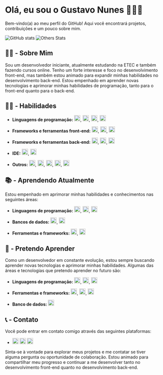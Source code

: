 # Olá, eu sou o Gustavo Nunes 👋🏻😁

Bem-vindo(a) ao meu perfil do GitHub! Aqui você encontrará projetos, contribuições e um pouco sobre mim.

![GitHub stats](https://github-readme-stats.vercel.app/api?username=NunesGustavoo&show_icons=true&theme=dracula&count_private=true) ![Others Stats](https://github-readme-stats.vercel.app/api/top-langs/?username=NunesGustavoo&theme=dracula)

## 🙋🏻 - Sobre Mim

Sou um desenvolvedor iniciante, atualmente estudando na ETEC e também fazendo cursos online. Tenho um forte interesse e foco no desenvolvimento front-end, mas também estou animado para expandir minhas habilidades no desenvolvimento back-end. Estou empenhado em aprender novas tecnologias e aprimorar minhas habilidades de programação, tanto para o front-end quanto para o back-end.

## 🧑‍💻 - Habilidades

- **Linguagens de programação:** <img src="https://cdn.jsdelivr.net/gh/devicons/devicon/icons/html5/html5-original.svg" height="20px" width="20px" />, <img src="https://cdn.jsdelivr.net/gh/devicons/devicon/icons/css3/css3-original.svg" height="20px" width="20px" />, <img src="https://cdn.jsdelivr.net/gh/devicons/devicon/icons/csharp/csharp-original.svg" height="20px" width="20px" />, <img src="https://cdn.jsdelivr.net/gh/devicons/devicon/icons/javascript/javascript-original.svg" height="20px" width="20px" />
          
          

- **Frameworks e ferramentas front-end:** <img src="https://cdn.jsdelivr.net/gh/devicons/devicon/icons/bootstrap/bootstrap-original.svg" height="20px" width="20px" />, <img src="https://cdn.jsdelivr.net/gh/devicons/devicon/icons/jquery/jquery-original.svg" height="20px" width="20px" />, <img src="https://cdn.jsdelivr.net/gh/devicons/devicon/icons/figma/figma-original.svg" height="20px" width="20px" />
          
          
          
- **Frameworks e ferramentas back-end:** <img src="https://cdn.jsdelivr.net/gh/devicons/devicon/icons/nodejs/nodejs-original.svg" height="20px" width="20px" />, <img src="https://cdn.jsdelivr.net/gh/devicons/devicon/icons/npm/npm-original-wordmark.svg" height="20px" width="20px" />, <img src="https://cdn.jsdelivr.net/gh/devicons/devicon/icons/discordjs/discordjs-plain.svg" height="20px" width="20px" />



- **IDE:** <img src="https://cdn.jsdelivr.net/gh/devicons/devicon/icons/visualstudio/visualstudio-plain.svg" height="20px" width="20px" />, <img src="https://cdn.jsdelivr.net/gh/devicons/devicon/icons/vscode/vscode-original.svg" height="20px" width="20px" />   



- **Outros:** <img src="https://cdn.jsdelivr.net/gh/devicons/devicon/icons/aftereffects/aftereffects-original.svg" height="20px" width="20px" />, <img src="https://cdn.jsdelivr.net/gh/devicons/devicon/icons/photoshop/photoshop-plain.svg" height="20px" width="20px" />, <img src="https://cdn.jsdelivr.net/gh/devicons/devicon/icons/premierepro/premierepro-original.svg" height="20px" width="20px" />, <img src="https://cdn.jsdelivr.net/gh/devicons/devicon/icons/illustrator/illustrator-plain.svg" height="20px" width="20px" />, <img src="https://cdn.jsdelivr.net/gh/devicons/devicon/icons/blender/blender-original.svg" height="20px" width="20px" />
          
          

## 📚 - Aprendendo Atualmente

Estou empenhado em aprimorar minhas habilidades e conhecimentos nas seguintes áreas:



- **Linguagens de programação:** <img src="https://cdn.jsdelivr.net/gh/devicons/devicon/icons/python/python-original.svg" height="20px" width="20px" />, <img src="https://cdn.jsdelivr.net/gh/devicons/devicon/icons/java/java-original.svg" height="20px" width="20px" />, <img src="https://cdn.jsdelivr.net/gh/devicons/devicon/icons/php/php-plain.svg" height="20px" width="20px" />



- **Bancos de dados:** <img src="https://cdn.jsdelivr.net/gh/devicons/devicon/icons/mysql/mysql-original.svg" height="20px" width="20px" />, <img src="https://cdn.jsdelivr.net/gh/devicons/devicon/icons/mongodb/mongodb-original.svg" height="20px" width="20px" />
          
          

- **Ferramentas e frameworks:** <img src="https://cdn.jsdelivr.net/gh/devicons/devicon/icons/selenium/selenium-original.svg" height="20px" width="20px" />, <img src="https://cdn.jsdelivr.net/gh/devicons/devicon/icons/git/git-original.svg" height="20px" width="20px" />
          
          
          
## 📖 - Pretendo Aprender

Como um desenvolvedor em constante evolução, estou sempre buscando aprender novas tecnologias e aprimorar minhas habilidades. Algumas das áreas e tecnologias que pretendo aprender no futuro são:



- **Linguagens de programação:** <img src="https://cdn.jsdelivr.net/gh/devicons/devicon/icons/bash/bash-original.svg" height="20px" width="20px" />, <img src="https://cdn.jsdelivr.net/gh/devicons/devicon/icons/dart/dart-original.svg" height="20px" width="20px" />, <img src="https://cdn.jsdelivr.net/gh/devicons/devicon/icons/typescript/typescript-original.svg" height="20px" width="20px" />
          
          

- **Ferramentas e frameworks:** <img src="https://cdn.jsdelivr.net/gh/devicons/devicon/icons/flutter/flutter-original.svg" height="20px" width="20px" />, <img src="https://cdn.jsdelivr.net/gh/devicons/devicon/icons/androidstudio/androidstudio-original.svg" height="20px" width="20px" />, <img src="https://cdn.jsdelivr.net/gh/devicons/devicon/icons/azure/azure-original.svg" height="20px" width="20px" />
          
          



- **Banco de dados:** <img src="https://cdn.jsdelivr.net/gh/devicons/devicon/icons/sqlite/sqlite-original.svg" height="20px" width="20px" />
          
          
          

## 📞 - Contato

Você pode entrar em contato comigo através das seguintes plataformas:

- <a href="mailto:gustavopereiranunes353@gmail.com"><img src="https://img.shields.io/badge/Gmail-D14836?style=for-the-badge&logo=gmail&logoColor=white" alt="Gmail" height="20px"></a> <a href="https://discordapp.com/users/224922951013761024"><img src="https://img.shields.io/badge/Discord-7289DA?style=for-the-badge&logo=discord&logoColor=white" alt="Discord" height="20px"></a> <a href="https://www.instagram.com/_onlygustavo/"><img src="https://img.shields.io/badge/Instagram-E4405F?style=for-the-badge&logo=instagram&logoColor=white" alt="Instagram" height="20px"></a>

Sinta-se à vontade para explorar meus projetos e me contatar se tiver alguma pergunta ou oportunidade de colaboração. Estou animado para compartilhar meu progresso e continuar a me desenvolver tanto no desenvolvimento front-end quanto no desenvolvimento back-end.
